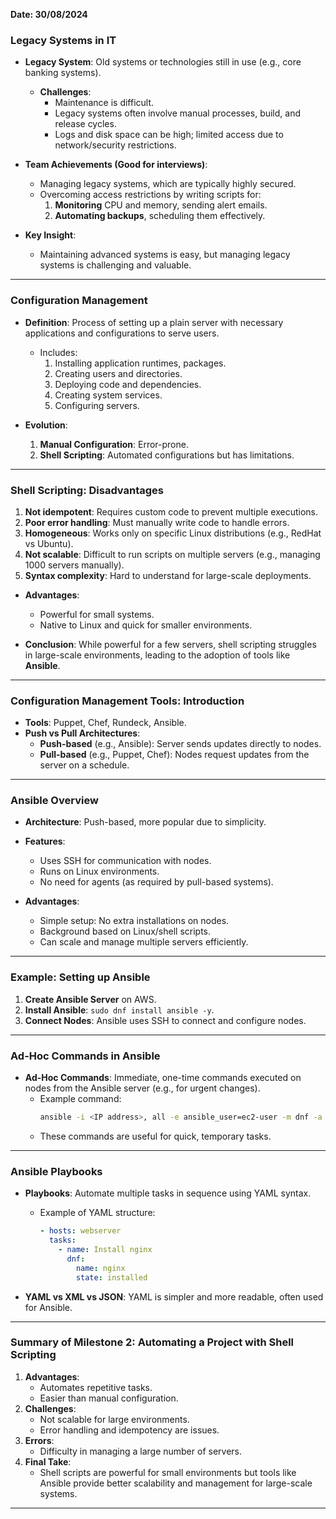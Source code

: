**Date: 30/08/2024**

### Legacy Systems in IT
- **Legacy System**: Old systems or technologies still in use (e.g., core banking systems).
  - **Challenges**:
    - Maintenance is difficult.
    - Legacy systems often involve manual processes, build, and release cycles.
    - Logs and disk space can be high; limited access due to network/security restrictions.

- **Team Achievements (Good for interviews)**:
  - Managing legacy systems, which are typically highly secured.
  - Overcoming access restrictions by writing scripts for:
    1. **Monitoring** CPU and memory, sending alert emails.
    2. **Automating backups**, scheduling them effectively.

- **Key Insight**:
  - Maintaining advanced systems is easy, but managing legacy systems is challenging and valuable.

---

### Configuration Management
- **Definition**: Process of setting up a plain server with necessary applications and configurations to serve users.
  - Includes:
    1. Installing application runtimes, packages.
    2. Creating users and directories.
    3. Deploying code and dependencies.
    4. Creating system services.
    5. Configuring servers.

- **Evolution**:
  1. **Manual Configuration**: Error-prone.
  2. **Shell Scripting**: Automated configurations but has limitations.

---

### Shell Scripting: Disadvantages
1. **Not idempotent**: Requires custom code to prevent multiple executions.
2. **Poor error handling**: Must manually write code to handle errors.
3. **Homogeneous**: Works only on specific Linux distributions (e.g., RedHat vs Ubuntu).
4. **Not scalable**: Difficult to run scripts on multiple servers (e.g., managing 1000 servers manually).
5. **Syntax complexity**: Hard to understand for large-scale deployments.

- **Advantages**:
  - Powerful for small systems.
  - Native to Linux and quick for smaller environments.

- **Conclusion**: While powerful for a few servers, shell scripting struggles in large-scale environments, leading to the adoption of tools like **Ansible**.

---

### Configuration Management Tools: Introduction
- **Tools**: Puppet, Chef, Rundeck, Ansible.
- **Push vs Pull Architectures**:
  - **Push-based** (e.g., Ansible): Server sends updates directly to nodes.
  - **Pull-based** (e.g., Puppet, Chef): Nodes request updates from the server on a schedule.

---

### Ansible Overview
- **Architecture**: Push-based, more popular due to simplicity.
- **Features**:
  - Uses SSH for communication with nodes.
  - Runs on Linux environments.
  - No need for agents (as required by pull-based systems).

- **Advantages**:
  - Simple setup: No extra installations on nodes.
  - Background based on Linux/shell scripts.
  - Can scale and manage multiple servers efficiently.

---

### Example: Setting up Ansible
1. **Create Ansible Server** on AWS.
2. **Install Ansible**: `sudo dnf install ansible -y`.
3. **Connect Nodes**: Ansible uses SSH to connect and configure nodes.

---

### Ad-Hoc Commands in Ansible
- **Ad-Hoc Commands**: Immediate, one-time commands executed on nodes from the Ansible server (e.g., for urgent changes).
  - Example command: 
    ```bash
    ansible -i <IP address>, all -e ansible_user=ec2-user -m dnf -a "name=nginx state=installed"
    ```
  - These commands are useful for quick, temporary tasks.

---

### Ansible Playbooks
- **Playbooks**: Automate multiple tasks in sequence using YAML syntax.
  - Example of YAML structure:
    ```yaml
    - hosts: webserver
      tasks:
        - name: Install nginx
          dnf:
            name: nginx
            state: installed
    ```

- **YAML vs XML vs JSON**: YAML is simpler and more readable, often used for Ansible.

---

### Summary of Milestone 2: Automating a Project with Shell Scripting
1. **Advantages**:
   - Automates repetitive tasks.
   - Easier than manual configuration.
2. **Challenges**:
   - Not scalable for large environments.
   - Error handling and idempotency are issues.
3. **Errors**:
   - Difficulty in managing a large number of servers.
4. **Final Take**:
   - Shell scripts are powerful for small environments but tools like Ansible provide better scalability and management for large-scale systems.

---

